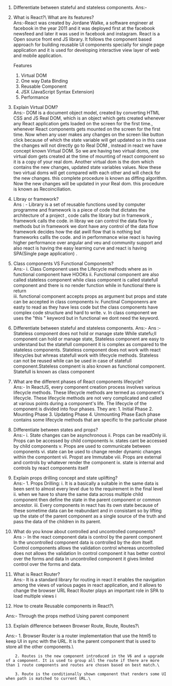 1. Differentiate between stateful and stateless components.
Ans:- 

2. What is React?\ What are its features?\
Ans:-React was created by Jordane Walke, a software engineer at facebook in the year 2011 and it was deployed first at the facebook newsfeed and later it was used in facebook and instagram. React is a Open source front end JS library. It follows the component based approach for building reusable UI components specially for single page application and it is used for developing interactive view layer of web and mobile application.

    Features 
    1. Virtual DOM
    2. One way Data Binding
    3. Reusable Component
    4. JSX (JavaScript Syntax Extension)
    5. Performance

3. Explain Virtual DOM?\
Ans:- DOM is a document object model, created by converting HTML CSS and JS Real DOM, which is an object which gets created whenever any React application gets loaded on the screen for the first time., whenever React components gets mounted on the screen for the first time. Now when any user makes any changes on the screen like button click because of which the state variable will get updated so in this case the changes will not directly go to Real DOM , instead in react we have concept known Virtual DOM. So we are having two virtual doms, one virtual dom gets created at the time of mounting of react component so it is a copy of your real dom. Another virtual dom is the dom which contains the new changes, updated state variables values. Now these two virtual doms will get compared with each other and will check for the new changes. this complete procedure is known as diffing algorithm. Now the new changes will be updated in your Real dom. this procedure is known as Recoinciliation.

4. LIbray or framework?\
Ans : - Library is a set of reusable functions used by computer programme and framework is a piece of code that dictates the architecture of a project , code calls the library but in framework , framework calls the code. in libray we can control the data flow by methods but in framework we dont have any control of the data flow framework decides how the dat awill flow that is nothing but frameworks callls the code. and in perfornmance wise react is having higher performance over angular and veu and community support and also react is having the easy learning curve and react is having SPA(Single page application) .

5. Class components VS Functional Components?\
Ans:-       i. Class Component uses the Lifecycle methods where as in functional component have HOOKs
             ii. Functional component are also called stateless component while class component is called statefull component and there is no render function while in functional there is return  
             iii. functional component accepts props as argument but props and state can be accepted in class components
             iv. Functinal Componenrs are easty to read as they have less code but the class components have complex code structure and hard to write.
             v. In class component we uses the "this " keyword but in functional we dont need the keyword.


6.  Differentiate between stateful and stateless components.
Ans:-
Ans :- Stateless component does not hold or manage state While statefu;ll component can hold or manage state, Stateless component are easy to understand but the statefull component it is complex as compared to the stateless components. Stateless component does not work with react lifecycles but whreas statefull work with lifecycle methods. Stateless can not be reused while can be used in case of statefull component.Stateless compnent is also known as functional component. Statefull is known as class component

7. What are the different phases of React components lifecycle?\
Ans:- In ReactJS, every component creation process involves various lifecycle methods. These lifecycle methods are termed as component's lifecycle. These lifecycle methods are not very complicated and called at various points during a component's life. The lifecycle of the component is divided into four phases. They are:
         1.	Initial Phase
         2.	Mounting Phase
         3.	Updating Phase
         4.	Unmounting Phase
         Each phase contains some lifecycle methods that are specific to the particular phase


8. Differentiate between states and props?\
Ans:-   i. State changes can be asynchronous
        ii. Props can be readOnly
        iii. Props can be accessed by child components
        iv. states cant be accessed by child components
        v. Props are used to communicate between components 
        vi. state can be used to change render dynamic changes within the compontent
        vii. Propst are Immutabe
        viii. Props are external and controls by whatever render the component
        ix. state is internal and controls by react components itself
    
9. Explain props drilling concept and state uplifting?\
Ans:- 1. Props Drilling: 
            i. It is a basically a suitable in the same data is been sent to almost every level due to the requirement in the final level
            ii. when we have to share the same data across multiple child component then define the state in the parent component or common ancestor.
            iii. Every components in react has its own state because of these sometime data can be reabundant and in consistant so by lifting up the state of the parent component as a single source of the truth and pass the data of the children in its parent.
        
    
10. What do you know about controlled and uncontrolled components?\
Ans :-  In the react component data is control by the parent component 
        In the uncontrolled component data is controlled by the dom itself.
        Control components allows the validation control
        whereas uncontrolled does not allows the validation
        In control component it has better control over the forms and data 
        In uncontrolled component it gives limited control over the forms and data.

11. What is React Router?\
    Ans:-   It is a standard library for routing in react it enables the navigation among the views of various pages in react application, and it allows to change the browser URL 
            React Router plays an important role in SPA to load multiple views i



12. How to create Reusable components in React?\

Ans:-   Through the props method
        Using parent component

13. Explain difference between Browser Route, Route, Routes?\

Ans:-   1. Browser Router is a router implementation that use the html5 to keep UI in sync with the URL. It is the parent component that is used to store all the other components.\

        2. Routes is the new component introduced in the V6 and a upgrade of a component. It is used to group all the route if there are more than 1 route components and routes are chosen based on best match.\

        3. Route is the conditionally shown component that renders some UI when path is matched to current URL.\

